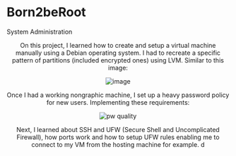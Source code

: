 # Born2beRoot
System Administration

<div align="center">
On this project, I learned how to create and setup a virtual machine manually using a Debian operating system. I had to recreate a specific pattern of partitions (included encrypted ones) using LVM. Similar to this image:

![image](https://user-images.githubusercontent.com/117108505/226703029-a097c1b1-b75e-46b0-9a10-6f09ace6ecfc.png)

Once I had a working nongraphic machine, I set up a heavy password policy for new users. Implementing these requirements:
  
![pw quality](https://user-images.githubusercontent.com/117108505/226710487-f69014e3-a64e-4af2-8312-4f4140eadf7a.png)

Next, I learned about SSH and UFW (Secure Shell and Uncomplicated Firewall), how ports work and how to setup UFW rules enabling me to connect to my VM from the hosting machine for example.
d
